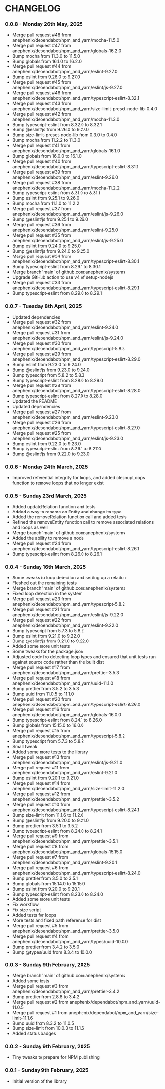 # CHANGELOG

### 0.0.8 - Monday 26th May, 2025

- Merge pull request #48 from anephenix/dependabot/npm_and_yarn/mocha-11.5.0
- Merge pull request #47 from anephenix/dependabot/npm_and_yarn/globals-16.2.0
- Bump mocha from 11.3.0 to 11.5.0
- Bump globals from 16.1.0 to 16.2.0
- Merge pull request #44 from anephenix/dependabot/npm_and_yarn/eslint-9.27.0
- Bump eslint from 9.26.0 to 9.27.0
- Merge pull request #45 from anephenix/dependabot/npm_and_yarn/eslint/js-9.27.0
- Merge pull request #46 from anephenix/dependabot/npm_and_yarn/typescript-eslint-8.32.1
- Merge pull request #43 from anephenix/dependabot/npm_and_yarn/size-limit-preset-node-lib-0.4.0
- Merge pull request #42 from anephenix/dependabot/npm_and_yarn/mocha-11.3.0
- Bump typescript-eslint from 8.32.0 to 8.32.1
- Bump @eslint/js from 9.26.0 to 9.27.0
- Bump size-limit-preset-node-lib from 0.3.0 to 0.4.0
- Bump mocha from 11.2.2 to 11.3.0
- Merge pull request #41 from anephenix/dependabot/npm_and_yarn/globals-16.1.0
- Bump globals from 16.0.0 to 16.1.0
- Merge pull request #40 from anephenix/dependabot/npm_and_yarn/typescript-eslint-8.31.1
- Merge pull request #39 from anephenix/dependabot/npm_and_yarn/eslint-9.26.0
- Merge pull request #38 from anephenix/dependabot/npm_and_yarn/mocha-11.2.2
- Bump typescript-eslint from 8.31.0 to 8.31.1
- Bump eslint from 9.25.1 to 9.26.0
- Bump mocha from 11.1.0 to 11.2.2
- Merge pull request #37 from anephenix/dependabot/npm_and_yarn/eslint/js-9.26.0
- Bump @eslint/js from 9.25.1 to 9.26.0
- Merge pull request #36 from anephenix/dependabot/npm_and_yarn/eslint-9.25.0
- Merge pull request #35 from anephenix/dependabot/npm_and_yarn/eslint/js-9.25.0
- Bump eslint from 9.24.0 to 9.25.0
- Bump @eslint/js from 9.24.0 to 9.25.0
- Merge pull request #34 from anephenix/dependabot/npm_and_yarn/typescript-eslint-8.30.1
- Bump typescript-eslint from 8.29.1 to 8.30.1
- Merge branch 'main' of github.com:anephenix/systems
- Upgrade GitHub action to use v4 of setup-nodejs
- Merge pull request #33 from anephenix/dependabot/npm_and_yarn/typescript-eslint-8.29.1
- Bump typescript-eslint from 8.29.0 to 8.29.1

### 0.0.7 - Tuesday 8th April, 2025

- Updated dependencies
- Merge pull request #32 from anephenix/dependabot/npm_and_yarn/eslint-9.24.0
- Merge pull request #31 from anephenix/dependabot/npm_and_yarn/eslint/js-9.24.0
- Merge pull request #30 from anephenix/dependabot/npm_and_yarn/typescript-5.8.3
- Merge pull request #29 from anephenix/dependabot/npm_and_yarn/typescript-eslint-8.29.0
- Bump eslint from 9.23.0 to 9.24.0
- Bump @eslint/js from 9.23.0 to 9.24.0
- Bump typescript from 5.8.2 to 5.8.3
- Bump typescript-eslint from 8.28.0 to 8.29.0
- Merge pull request #28 from anephenix/dependabot/npm_and_yarn/typescript-eslint-8.28.0
- Bump typescript-eslint from 8.27.0 to 8.28.0
- Updated the README
- Updated dependencies
- Merge pull request #27 from anephenix/dependabot/npm_and_yarn/eslint-9.23.0
- Merge pull request #26 from anephenix/dependabot/npm_and_yarn/typescript-eslint-8.27.0
- Merge pull request #25 from anephenix/dependabot/npm_and_yarn/eslint/js-9.23.0
- Bump eslint from 9.22.0 to 9.23.0
- Bump typescript-eslint from 8.26.1 to 8.27.0
- Bump @eslint/js from 9.22.0 to 9.23.0

### 0.0.6 - Monday 24th March, 2025

- Improved referential integrity for loops, and added cleanupLoops function to remove loops that no longer exist

### 0.0.5 - Sunday 23rd March, 2025

- Added updateRelation function and tests
- Added a way to rename an Entity and change its type
- Added the removeRelation function call and added tests
- Refined the removeEntity function call to remove associated relations and loops as well
- Merge branch 'main' of github.com:anephenix/systems
- Added the ability to remove a node
- Merge pull request #24 from anephenix/dependabot/npm_and_yarn/typescript-eslint-8.26.1
- Bump typescript-eslint from 8.26.0 to 8.26.1

### 0.0.4 - Sunday 16th March, 2025

- Some tweaks to loop detection and setting up a relation
- Fleshed out the remaining tests
- Merge branch 'main' of github.com:anephenix/systems
- Fixed loop detection in the system
- Merge pull request #23 from anephenix/dependabot/npm_and_yarn/typescript-5.8.2
- Merge pull request #21 from anephenix/dependabot/npm_and_yarn/eslint/js-9.22.0
- Merge pull request #22 from anephenix/dependabot/npm_and_yarn/eslint-9.22.0
- Bump typescript from 5.7.3 to 5.8.2
- Bump eslint from 9.21.0 to 9.22.0
- Bump @eslint/js from 9.21.0 to 9.22.0
- Added some more unit tests
- Some tweaks for the package.json
- Adjusted code fro detecting loop types and ensured that unit tests run against source code rather than the built dist
- Merge pull request #17 from anephenix/dependabot/npm_and_yarn/prettier-3.5.3
- Merge pull request #18 from anephenix/dependabot/npm_and_yarn/uuid-11.1.0
- Bump prettier from 3.5.2 to 3.5.3
- Bump uuid from 11.0.5 to 11.1.0
- Merge pull request #20 from anephenix/dependabot/npm_and_yarn/typescript-eslint-8.26.0
- Merge pull request #16 from anephenix/dependabot/npm_and_yarn/globals-16.0.0
- Bump typescript-eslint from 8.24.1 to 8.26.0
- Bump globals from 15.15.0 to 16.0.0
- Merge pull request #15 from anephenix/dependabot/npm_and_yarn/typescript-5.8.2
- Bump typescript from 5.7.3 to 5.8.2
- Small tweak
- Added some more tests to the library
- Merge pull request #13 from anephenix/dependabot/npm_and_yarn/eslint/js-9.21.0
- Merge pull request #11 from anephenix/dependabot/npm_and_yarn/eslint-9.21.0
- Bump eslint from 9.20.1 to 9.21.0
- Merge pull request #14 from anephenix/dependabot/npm_and_yarn/size-limit-11.2.0
- Merge pull request #12 from anephenix/dependabot/npm_and_yarn/prettier-3.5.2
- Merge pull request #10 from anephenix/dependabot/npm_and_yarn/typescript-eslint-8.24.1
- Bump size-limit from 11.1.6 to 11.2.0
- Bump @eslint/js from 9.20.0 to 9.21.0
- Bump prettier from 3.5.1 to 3.5.2
- Bump typescript-eslint from 8.24.0 to 8.24.1
- Merge pull request #9 from anephenix/dependabot/npm_and_yarn/prettier-3.5.1
- Merge pull request #8 from anephenix/dependabot/npm_and_yarn/globals-15.15.0
- Merge pull request #7 from anephenix/dependabot/npm_and_yarn/eslint-9.20.1
- Merge pull request #6 from anephenix/dependabot/npm_and_yarn/typescript-eslint-8.24.0
- Bump prettier from 3.5.0 to 3.5.1
- Bump globals from 15.14.0 to 15.15.0
- Bump eslint from 9.20.0 to 9.20.1
- Bump typescript-eslint from 8.23.0 to 8.24.0
- Added some more unit tests
- Fix workflow
- Fix size script
- Added tests for loops
- More tests and fixed path reference for dist
- Merge pull request #5 from anephenix/dependabot/npm_and_yarn/prettier-3.5.0
- Merge pull request #4 from anephenix/dependabot/npm_and_yarn/types/uuid-10.0.0
- Bump prettier from 3.4.2 to 3.5.0
- Bump @types/uuid from 8.3.4 to 10.0.0

### 0.0.3 - Sunday 9th February, 2025

- Merge branch 'main' of github.com:anephenix/systems
- Added some tests
- Merge pull request #3 from anephenix/dependabot/npm_and_yarn/prettier-3.4.2
- Bump prettier from 2.8.8 to 3.4.2
- Merge pull request #2 from anephenix/dependabot/npm_and_yarn/uuid-11.0.5
- Merge pull request #1 from anephenix/dependabot/npm_and_yarn/size-limit-11.1.6
- Bump uuid from 8.3.2 to 11.0.5
- Bump size-limit from 10.0.3 to 11.1.6
- Added status badges

### 0.0.2 - Sunday 9th February, 2025

-   Tiny tweaks to prepare for NPM publishing

### 0.0.1 - Sunday 9th February, 2025

-   Initial version of the library